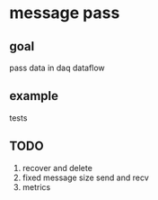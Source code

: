 # message pass

## goal
pass data in daq dataflow

## example
tests

## TODO
1. recover and delete
2. fixed message size send and recv
3. metrics